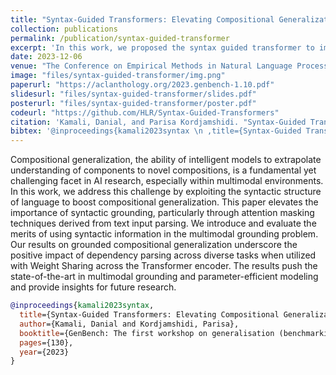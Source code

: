 ```yaml
---
title: "Syntax-Guided Transformers: Elevating Compositional Generalization and Grounding in Multimodal Environments"
collection: publications
permalink: /publication/syntax-guided-transformer
excerpt: 'In this work, we proposed the syntax guided transformer to improve the compositional generalization in grounding.'
date: 2023-12-06
venue: "The Conference on Empirical Methods in Natural Language Processing Genbench Workshop"
image: "files/syntax-guided-transformer/img.png"
paperurl: "https://aclanthology.org/2023.genbench-1.10.pdf"
slidesurl: "files/syntax-guided-transformer/slides.pdf"
posterurl: "files/syntax-guided-transformer/poster.pdf"
codeurl: "https://github.com/HLR/Syntax-Guided-Transformers"
citation: 'Kamali, Danial, and Parisa Kordjamshidi. "Syntax-Guided Transformers: Elevating Compositional Generalization and Grounding in Multimodal Environments." GenBench: The first workshop on generalisation (benchmarking) in NLP. 2023.'
bibtex: '@inproceedings{kamali2023syntax \n ,title={Syntax-Guided Transformers: Elevating Compositional Generalization and Grounding in Multimodal Environments} \n,author={Kamali, Danial and Kordjamshidi, Parisa} \n,booktitle={GenBench: The first workshop on generalisation (benchmarking) in NLP}\n,pages={130}\n,year={2023}\n}'
---
```

Compositional generalization, the ability of intelligent models to extrapolate understanding of components to novel compositions, is a fundamental yet challenging facet in AI research, especially within multimodal environments. In this work, we address this challenge by exploiting the syntactic structure of language to boost compositional generalization. This paper elevates the importance of syntactic grounding, particularly through attention masking techniques derived from text input parsing. We introduce and evaluate the merits of using syntactic information in the multimodal grounding problem. Our results on grounded compositional generalization underscore the positive impact of dependency parsing across diverse tasks when utilized with Weight Sharing across the Transformer encoder. The results push the state-of-the-art in multimodal grounding and parameter-efficient modeling and provide insights for future research.

```bibtex
@inproceedings{kamali2023syntax,
  title={Syntax-Guided Transformers: Elevating Compositional Generalization and Grounding in Multimodal Environments},
  author={Kamali, Danial and Kordjamshidi, Parisa},
  booktitle={GenBench: The first workshop on generalisation (benchmarking) in NLP},
  pages={130},
  year={2023}
}
```
